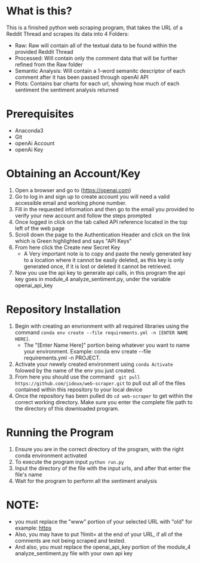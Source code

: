 # What is this?
This is a finished python web scraping program, that takes the URL of a Reddit Thread and scrapes its data into 4 Folders:
- Raw: Raw will contain all of the textual data to be found within the provided Reddit Thread
- Processed: Will contain only the comment data that will be further refined from the Raw folder
- Semantic Analysis: Will contain a 1-word semanitc descriptor of each comment after it has been passed through openAI API
- Plots: Contains bar charts for each url, showing how much of each sentiment the sentiment analysis returned

# Prerequisites
  - Anaconda3
  - Git
  - openAi Account
  - openAi Key

# Obtaining an Account/Key
1. Open a browser and go to (https://openai.com)
2. Go to log in and sign up to create account you will need a valid accessible email and working phone number.
3. Fill in the requested information and then go to the email you provided to verify your new account and follow the steps prompted
4. Once logged in click on the tab called API reference located in the top left of the web page
5. Scroll down the page to the Authentication Header and click on the link which is Green highlighted and says "API Keys"
6. From here click the Create new Secret Key
   - A Very important note is to copy and paste the newly generated key to a location where it cannot be easily deleted, as this key is only generated once, if it is lost or deleted it cannot be retrieved.
7. Now you use the api key to generate api calls, in this program the api key goes in module_4 analyze_sentiment.py, under the variable openai_api_key
  
# Repository Installation
1. Begin with creating an envrionment  with all required libraries using the command ```conda env create --file requirements.yml -n [ENTER NAME HERE]```.
     * The "[Enter Name Here]" portion being whatever you want to name your environment. Example: conda env create --file requirements.yml -n PROJECT.
2. Activate your newely created environment using  ```conda Activate ``` folowed by the name of the env you just created.
3. From here you should use the command  ``` git pull https://github.com/jidoux/web-scraper.git``` to pull out all of the files contained within this repository to your local device
4. Once the repository has been pulled do ``` cd web-scraper ``` to get within the correct working directory. Make sure you enter the complete file path to the directory of this downloaded program.

# Running the Program 
1. Ensure you are in the correct directory of the program, with the right conda environment activated
2. To execute the program input ```python run.py```
3. Input the directory of the file with the input urls, and after that enter the file's name
4. Wait for the program to perform all the sentiment analysis
  
# NOTE:
- you must replace the "www" portion of your selected URL with "old" for example: [https](https://old.reddit.com)
- Also, you may have to put ?limit=<NUMBER> at the end of your URL, if all of the comments are not being scraped and tested.
- And also, you must replace the openai_api_key portion of the module_4 analyze_sentiment.py file with your own api key
